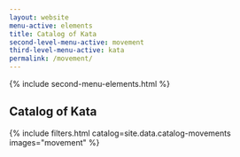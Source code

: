 ```yaml
---
layout: website
menu-active: elements
title: Catalog of Kata
second-level-menu-active: movement
third-level-menu-active: kata
permalink: /movement/
---
```


{% include second-menu-elements.html %}
<main class="page-content">
  <div class="text-container">
    <h2>Catalog of Kata</h2>

  </div>
  <a id="catalog"></a>
  {% include filters.html catalog=site.data.catalog-movements images="movement" %}

</main>
